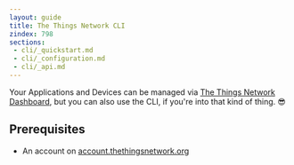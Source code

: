 ```yaml
---
layout: guide
title: The Things Network CLI
zindex: 798
sections:
 - cli/_quickstart.md
 - cli/_configuration.md
 - cli/_api.md
---
```

Your Applications and Devices can be managed via [The Things Network Dashboard](/dashboard/), but you can also use the CLI, if you're into that kind of thing. 😎

## Prerequisites

* An account on [account.thethingsnetwork.org](https://account.thethingsnetwork.org)
